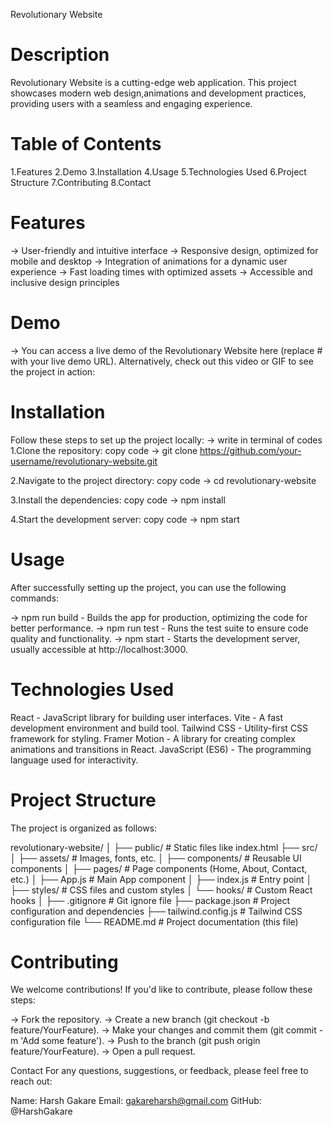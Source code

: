 Revolutionary Website

# Description
Revolutionary Website is a cutting-edge web application. This project showcases modern web design,animations and development practices, providing users with a seamless and engaging experience.

# Table of Contents
1.Features
2.Demo
3.Installation
4.Usage
5.Technologies Used
6.Project Structure
7.Contributing
8.Contact

# Features
-> User-friendly and intuitive interface
-> Responsive design, optimized for mobile and desktop
-> Integration of animations for a dynamic user experience
-> Fast loading times with optimized assets
-> Accessible and inclusive design principles

# Demo
-> You can access a live demo of the Revolutionary Website here (replace # with your live demo URL).
   Alternatively, check out this video or GIF to see the project in action:


# Installation
Follow these steps to set up the project locally:
-> write in terminal of codes
1.Clone the repository:
  copy code -> git clone https://github.com/your-username/revolutionary-website.git
   
2.Navigate to the project directory:
  copy code -> cd revolutionary-website
   
3.Install the dependencies:
  copy code -> npm install
  
4.Start the development server:
  copy code -> npm start
    
# Usage
After successfully setting up the project, you can use the following commands:

-> npm run build - Builds the app for production, optimizing the code for better performance.
-> npm run test - Runs the test suite to ensure code quality and functionality.
-> npm start - Starts the development server, usually accessible at http://localhost:3000.

# Technologies Used
React - JavaScript library for building user interfaces.
Vite - A fast development environment and build tool.
Tailwind CSS - Utility-first CSS framework for styling.
Framer Motion - A library for creating complex animations and transitions in React.
JavaScript (ES6) - The programming language used for interactivity.

# Project Structure
The project is organized as follows:

revolutionary-website/
│
├── public/            # Static files like index.html
├── src/
│   ├── assets/        # Images, fonts, etc.
│   ├── components/    # Reusable UI components
│   ├── pages/         # Page components (Home, About, Contact, etc.)
│   ├── App.js         # Main App component
│   ├── index.js       # Entry point
│   ├── styles/        # CSS files and custom styles
│   └── hooks/         # Custom React hooks
│
├── .gitignore         # Git ignore file
├── package.json       # Project configuration and dependencies
├── tailwind.config.js # Tailwind CSS configuration file
└── README.md          # Project documentation (this file)

# Contributing
We welcome contributions! If you'd like to contribute, please follow these steps:

-> Fork the repository.
-> Create a new branch (git checkout -b feature/YourFeature).
-> Make your changes and commit them (git commit -m 'Add some feature').
-> Push to the branch (git push origin feature/YourFeature).
-> Open a pull request.


Contact
For any questions, suggestions, or feedback, please feel free to reach out:

Name: Harsh Gakare
Email: gakareharsh@gmail.com
GitHub: @HarshGakare
